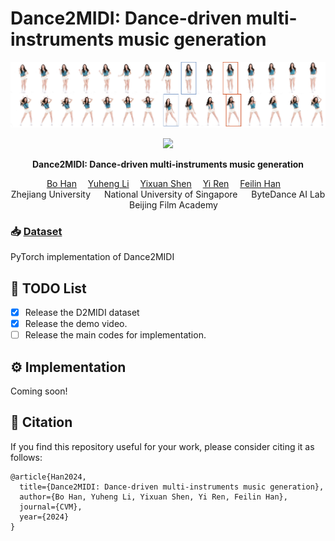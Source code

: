 # Dance2MIDI: Dance-driven multi-instruments music generation

![visualization](./assets/vis.png)



<p align="center">
  <a href='https://dance2midi.github.io/'>
  <img src='https://img.shields.io/badge/Project-Page-orange?style=flat&logo=Google%20chrome&logoColor=orange'></a>



<p align="center">
<!-- <h1 align="center">InterDiff: Generating 3D Human-Object Interactions with Physics-Informed Diffusion</h1> -->
<strong>Dance2MIDI: Dance-driven multi-instruments music generation</strong></h1>
   <p align="center">
    <a href='' target='_blank'>Bo Han</a>&emsp;
    <a href='' target='_blank'>Yuheng Li</a>&emsp;
    <a href='' target='_blank'>Yixuan Shen</a>&emsp;
    <a href='https://rayeren.github.io/' target='_blank'>Yi Ren</a>&emsp;
    <a href='https://feilinh.cn/' target='_blank'>Feilin Han</a>&emsp;
    <br>
    Zhejiang University &emsp; National University of Singapore &emsp;
    ByteDance AI Lab &emsp; Beijing Film Academy
    <br>
  </p>
</p>



### 📥 [Dataset](https://drive.google.com/drive/folders/1vkuAw06Oh-tgDN9Cxtgdilw-IB8w6C4m?usp=sharing) 

PyTorch implementation of Dance2MIDI

## 📜 TODO List

- [x] Release the D2MIDI dataset
- [x] Release the demo video.
- [ ] Release the main codes for implementation.

## ⚙️ Implementation

Coming soon!

## 🤝 Citation

If you find this repository useful for your work, please consider citing it as follows:

```
@article{Han2024,
  title={Dance2MIDI: Dance-driven multi-instruments music generation},
  author={Bo Han, Yuheng Li, Yixuan Shen, Yi Ren, Feilin Han},
  journal={CVM},
  year={2024}
}
```
